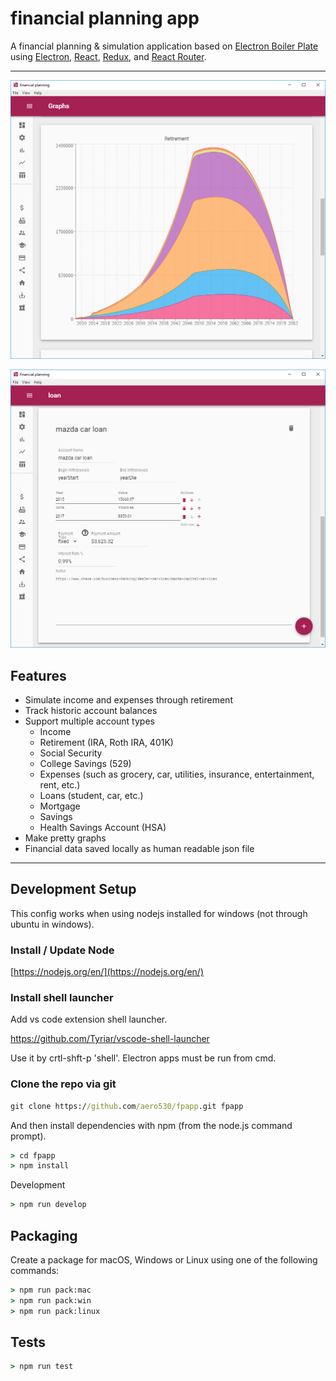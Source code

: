 # financial planning app #

A financial planning & simulation application based on [Electron Boiler Plate](https://github.com/jschr/electron-react-redux-boilerplate) using 
<a href="http://electron.atom.io/">Electron</a>, <a href="https://facebook.github.io/react/">React</a>, <a href="https://redux.js.org/">Redux</a>, and <a href="https://github.com/reactjs/react-router">React Router</a>.

---

![screenshot_graphs](https://github.com/aero530/fpapp/raw/master/resources/screenshots/graphs.png "Graph")

![screenshot_loan](https://github.com/aero530/fpapp/raw/master/resources/screenshots/loan.png "Loan")

## Features ##

* Simulate income and expenses through retirement
* Track historic account balances
* Support multiple account types
  * Income
  * Retirement (IRA, Roth IRA, 401K)
  * Social Security
  * College Savings (529)
  * Expenses (such as grocery, car, utilities, insurance, entertainment, rent, etc.)
  * Loans (student, car, etc.)
  * Mortgage
  * Savings
  * Health Savings Account (HSA)
* Make pretty graphs
* Financial data saved locally as human readable json file

---

## Development Setup ##

This config works when using nodejs installed for windows (not through ubuntu in windows).

### Install / Update Node ###

[https://nodejs.org/en/](https://nodejs.org/en/)

### Install shell launcher ###

Add vs code extension shell launcher.

https://github.com/Tyriar/vscode-shell-launcher

Use it by crtl-shft-p 'shell'. Electron apps must be run from cmd.

### Clone the repo via git ###

```cmd
git clone https://github.com/aero530/fpapp.git fpapp
```

And then install dependencies with npm (from the node.js command prompt).

```cmd
> cd fpapp
> npm install
```

Development

```cmd
> npm run develop
```

## Packaging ##

Create a package for macOS, Windows or Linux using one of the following commands:

```cmd
> npm run pack:mac
> npm run pack:win
> npm run pack:linux
```

## Tests ##

```cmd
> npm run test
```
